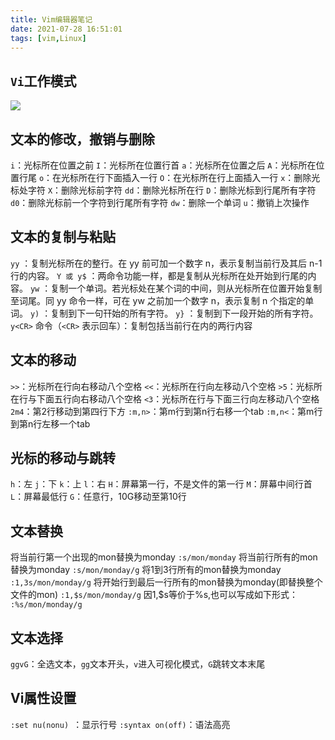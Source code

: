 ```yaml
---
title: Vim编辑器笔记
date: 2021-07-28 16:51:01
tags: [vim,Linux]
---
```

## `Vi`工作模式
![](https://gitee.com/dominic_z/markdown_picbed/raw/master/img/20210710151133.png)

## 文本的修改，撤销与删除
`i`：光标所在位置之前
`I`：光标所在位置行首
`a`：光标所在位置之后
`A`：光标所在位置行尾
`o`：在光标所在行下面插入一行
`O`：在光标所在行上面插入一行
`x`：删除光标处字符
`X`：删除光标前字符
`dd`：删除光标所在行
`D`：删除光标到行尾所有字符
`d0`：删除光标前一个字符到行尾所有字符
`dw`：删除一个单词
`u`：撤销上次操作

## 文本的复制与粘贴
`yy` ：复制光标所在的整行。在 yy 前可加一个数字 n，表示复制当前行及其后 n-1 行的内容。
`Y 或 y$` ：两命令功能一样，都是复制从光标所在处开始到行尾的内容。
`yw` ：复制一个单词。若光标处在某个词的中间，则从光标所在位置开始复制至词尾。同 yy 命令一样，可在 yw 之前加一个数字 n，表示复制 n 个指定的单词。
`y)` ：复制到下一句幵始的所有字符。
`y}` ：复制到下一段开始的所有字符。
`y<CR>` 命令（`<CR>` 表示回车）：复制包括当前行在内的两行内容

## 文本的移动
`>>`：光标所在行向右移动八个空格
`<<`：光标所在行向左移动八个空格
`>5`：光标所在行与下面五行向右移动八个空格
`<3`：光标所在行与下面三行向左移动八个空格
`2m4`：第2行移动到第四行下方
`:m,n>`：第m行到第n行右移一个tab
`:m,n<`：第m行到第n行左移一个tab

## 光标的移动与跳转
`h`：左
`j`：下
`k`：上
`l`：右
`H`：屏幕第一行，不是文件的第一行
`M`：屏幕中间行首
`L`：屏幕最低行
`G`：任意行，10G移动至第10行


## 文本替换
将当前行第一个出现的mon替换为monday
`:s/mon/monday`
将当前行所有的mon替换为monday
`:s/mon/monday/g`
将1到3行所有的mon替换为monday
`:1,3s/mon/monday/g`
将开始行到最后一行所有的mon替换为monday(即替换整个文件的mon)
`:1,$s/mon/monday/g`
因1,$s等价于%s,也可以写成如下形式：
`:%s/mon/monday/g`

## 文本选择
`ggvG`：全选文本，`gg`文本开头，`v`进入可视化模式，`G`跳转文本末尾

## Vi属性设置
`:set nu(nonu) `：显示行号
`:syntax on(off)`：语法高亮
